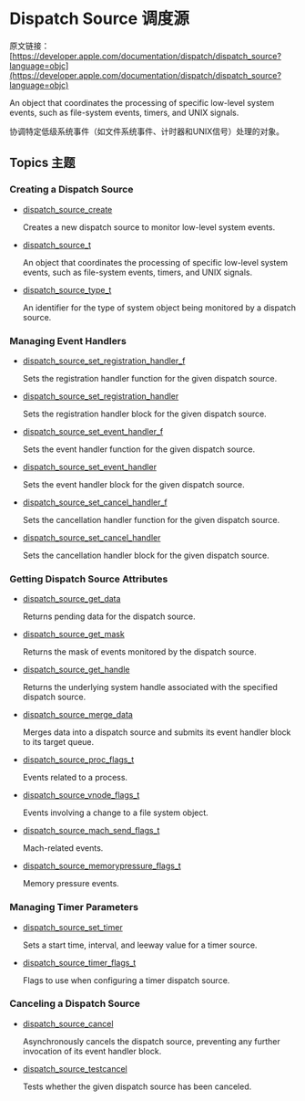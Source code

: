 # Dispatch Source 调度源

原文链接：[https://developer.apple.com/documentation/dispatch/dispatch_source?language=objc](https://developer.apple.com/documentation/dispatch/dispatch_source?language=objc)

An object that coordinates the processing of specific low-level system events, such as file-system events, timers, and UNIX signals.
	
协调特定低级系统事件（如文件系统事件、计时器和UNIX信号）处理的对象。

## Topics 主题

### Creating a Dispatch Source

- [dispatch\_source\_create]()

	Creates a new dispatch source to monitor low-level system events.

- [dispatch\_source\_t]()

	An object that coordinates the processing of specific low-level system events, such as file-system events, timers, and UNIX signals.

- [dispatch\_source\_type\_t]()

	An identifier for the type of system object being monitored by a dispatch source.

### Managing Event Handlers

- [dispatch\_source\_set\_registration\_handler\_f]()

	Sets the registration handler function for the given dispatch source.

- [dispatch\_source\_set\_registration\_handler]()

	Sets the registration handler block for the given dispatch source.

- [dispatch\_source\_set\_event\_handler\_f]()

	Sets the event handler function for the given dispatch source.

- [dispatch\_source\_set\_event\_handler]()

	Sets the event handler block for the given dispatch source.

- [dispatch\_source\_set\_cancel\_handler\_f]()

	Sets the cancellation handler function for the given dispatch source.

- [dispatch\_source\_set\_cancel\_handler]()
	
	Sets the cancellation handler block for the given dispatch source.

### Getting Dispatch Source Attributes

- [dispatch\_source\_get\_data]()

	Returns pending data for the dispatch source.

- [dispatch\_source\_get\_mask]()

	Returns the mask of events monitored by the dispatch source.

- [dispatch\_source\_get\_handle]()

	Returns the underlying system handle associated with the specified dispatch source.

- [dispatch\_source\_merge\_data]()

	Merges data into a dispatch source and submits its event handler block to its target queue.

- [dispatch\_source\_proc\_flags\_t]()

	Events related to a process.

- [dispatch\_source\_vnode\_flags\_t]()

	Events involving a change to a file system object.

- [dispatch\_source\_mach\_send\_flags\_t]()

	Mach-related events.

- [dispatch\_source\_memorypressure\_flags\_t]()

	Memory pressure events.

### Managing Timer Parameters

- [dispatch\_source\_set\_timer]()

	Sets a start time, interval, and leeway value for a timer source.

- [dispatch\_source\_timer\_flags\_t]()

	Flags to use when configuring a timer dispatch source.

### Canceling a Dispatch Source

- [dispatch\_source\_cancel]()

	Asynchronously cancels the dispatch source, preventing any further invocation of its event handler block.

- [dispatch\_source\_testcancel]()

	Tests whether the given dispatch source has been canceled.